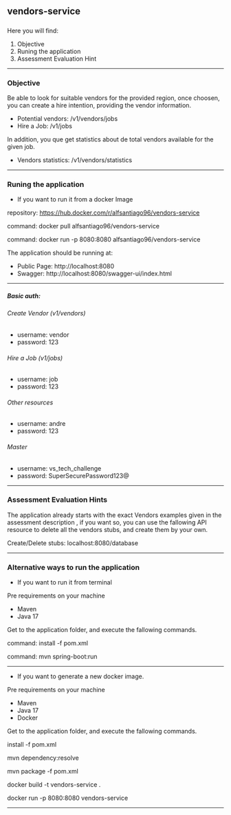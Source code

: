 


## vendors-service
##### 

Here you will find:

1. Objective 
2. Runing the application 
3. Assessment Evaluation Hint
___

### Objective
Be able to look for suitable vendors for the provided region, once choosen,
you can create a hire intention, providing the vendor information.

* Potential vendors: /v1/vendors/jobs
* Hire a Job: /v1/jobs

In addition, you que get statistics about de total vendors available for
the given job.

* Vendors statistics: /v1/vendors/statistics

___
### Runing the application

* If you want to run it from a docker Image

repository: https://hub.docker.com/r/alfsantiago96/vendors-service

command: docker pull alfsantiago96/vendors-service

command:  docker run -p 8080:8080 alfsantiago96/vendors-service

The application should be running at:
* Public Page: http://localhost:8080
* Swagger: http://localhost:8080/swagger-ui/index.html

___
##### Basic auth:

###### Create Vendor (v1/vendors)
* username: vendor
* password: 123

###### Hire a Job (v1/jobs)
* username: job
* password: 123

###### Other resources
* username: andre
* password: 123

###### Master
* username: vs_tech_challenge
* password: SuperSecurePassword123@

___
### Assessment Evaluation Hints

The application already starts with the exact Vendors examples given in the assessment description
, if you want so, you can use the fallowing API resource to delete all the vendors stubs, and create them by your own.

Create/Delete stubs: localhost:8080/database
___

### Alternative ways to run the application
* If you want to run it from terminal

Pre requirements on your machine
* Maven
* Java 17

Get to the application folder, and execute the fallowing commands.

command: install -f pom.xml

command: mvn spring-boot:run

___
* If you want to generate a new docker image.

Pre requirements on your machine
* Maven
* Java 17
* Docker

Get to the application folder, and execute the fallowing commands.

install -f pom.xml

mvn dependency:resolve

mvn package -f pom.xml

docker build -t vendors-service .

docker run -p 8080:8080 vendors-service
___